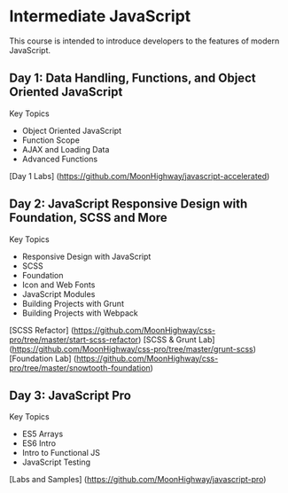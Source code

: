 Intermediate JavaScript
======================
This course is intended to introduce developers to the features of modern JavaScript. 

Day 1: Data Handling, Functions, and Object Oriented JavaScript 
-------

Key Topics

* Object Oriented JavaScript
* Function Scope
* AJAX and Loading Data
* Advanced Functions

[Day 1 Labs] (https://github.com/MoonHighway/javascript-accelerated)

Day 2: JavaScript Responsive Design with Foundation, SCSS and More
---------

Key Topics

* Responsive Design with JavaScript 
* SCSS
* Foundation
* Icon and Web Fonts
* JavaScript Modules
* Building Projects with Grunt
* Building Projects with Webpack

[SCSS Refactor] (https://github.com/MoonHighway/css-pro/tree/master/start-scss-refactor)
[SCSS & Grunt Lab] (https://github.com/MoonHighway/css-pro/tree/master/grunt-scss)
[Foundation Lab] (https://github.com/MoonHighway/css-pro/tree/master/snowtooth-foundation)

Day 3: JavaScript Pro
---------

Key Topics

* ES5 Arrays
* ES6 Intro
* Intro to Functional JS
* JavaScript Testing

[Labs and Samples] (https://github.com/MoonHighway/javascript-pro)
